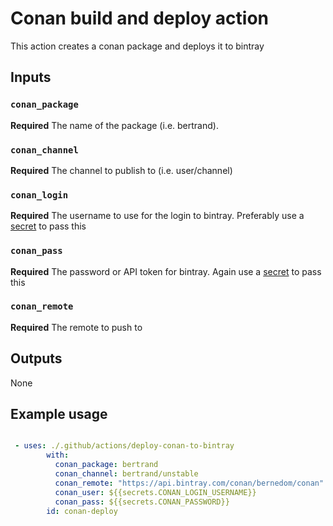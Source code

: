 # Conan build and deploy action

This action creates a conan package and deploys it to bintray

## Inputs

### `conan_package`

**Required** The name of the package (i.e. bertrand).

### `conan_channel` 

**Required** The channel to publish to (i.e. user/channel)

### `conan_login`

**Required** The username to use for the login to bintray. Preferably use a [secret](https://help.github.com/en/articles/virtual-environments-for-github-actions#creating-and-using-secrets-encrypted-variables) to pass this

### `conan_pass`

**Required** The password or API token for bintray. Again use a [secret](https://help.github.com/en/articles/virtual-environments-for-github-actions#creating-and-using-secrets-encrypted-variables) to pass this


### `conan_remote` 

**Required** The remote to push to


## Outputs

None

## Example usage

```yaml

 - uses: ./.github/actions/deploy-conan-to-bintray
        with:
          conan_package: bertrand
          conan_channel: bertrand/unstable
          conan_remote: "https://api.bintray.com/conan/bernedom/conan"
          conan_user: ${{secrets.CONAN_LOGIN_USERNAME}}
          conan_pass: ${{secrets.CONAN_PASSWORD}}
        id: conan-deploy
```
